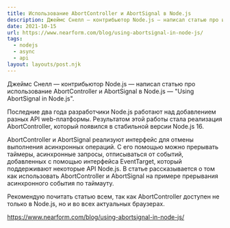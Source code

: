 ```yaml
---
title: Использование AbortController и AbortSignal в Node.js
description: Джеймс Снелл — контрибьютор Node.js — написал статью про использование AbortController и AbortSignal в Node.js
date: 2021-10-15
url: https://www.nearform.com/blog/using-abortsignal-in-node-js/
tags:
  - nodejs
  - async
  - api
layout: layouts/post.njk
---
```

Джеймс Снелл — контрибьютор Node.js — написал статью про использование AbortController и AbortSignal в Node.js — "Using AbortSignal in Node.js".

Последние два года разработчики Node.js работают над добавлением разных API web-платформы. Результатом этой работы стала реализация AbortController, который появился в стабильной версии Node.js 16.

AbortController и AbortSignal реализуют интерфейс для отмены выполнения асинхронных операций. С его помощью можно прерывать таймеры, асинхронные запросы, отписываться от событий, добавленных с помощью интерфейса EventTarget, который поддерживают некоторые API Node.js. В статье рассказывается о том как использовать AbortController и AbortSignal на примере прерывания асинхронного события по таймауту.

Рекомендую почитать статью всем, так как AbortController доступен не только в Node.js, но и во всех актуальных браузерах.

https://www.nearform.com/blog/using-abortsignal-in-node-js/
